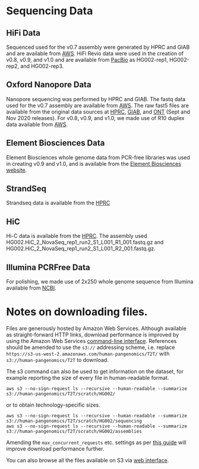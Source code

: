 # Sequencing Data
 
## HiFi Data
Sequenced used for the v0.7 assembly were generated by HPRC and GIAB and are available from [AWS](https://s3-us-west-2.amazonaws.com/human-pangenomics/index.html?prefix=T2T/scratch/HG002/sequencing/hifi/). HiFi Revio data were used in the creation of v0.8, v0.9, and v1.0 and are available from [PacBio](https://downloads.pacbcloud.com/public/revio/2022Q4/) as HG002-rep1, HG002-rep2, and HG002-rep3.
 
## Oxford Nanopore Data
Nanopore sequencing was performed by HPRC and GIAB. The fastq data used for the v0.7 assembly are available from [AWS](https://s3-us-west-2.amazonaws.com/human-pangenomics/index.html?prefix=T2T/scratch/HG002/sequencing/ont/). The raw fast5 files are available from the original data sources at [HPRC](https://s3-us-west-2.amazonaws.com/human-pangenomics/index.html?prefix=NHGRI_UCSC_panel/HG002/nanopore/), [GIAB](https://ftp-trace.ncbi.nlm.nih.gov/ReferenceSamples/giab/data/AshkenazimTrio/HG002_NA24385_son/Ultralong_OxfordNanopore/), and [ONT](https://labs.epi2me.io/dataindex/) (Sept and Nov 2020 releases). For v0.8, v0.9, and v1.0, we made use of R10 duplex data available from [AWS](https://s3-us-west-2.amazonaws.com/human-pangenomics/index.html?prefix=submissions/0CB931D5-AE0C-4187-8BD8-B3A9C9BFDADE--UCSC_HG002_R1041_Duplex_Dorado/Dorado_v0.1.1/stereo_duplex/).

## Element Biosciences Data
Element Biosciences whole genome data from PCR-free libraries was used in creating v0.9 and v1.0, and is available from the [Element Biosciences website](https://go.elementbiosciences.com/human-whole-genome-sequencing-cloudbreak).

## StrandSeq
Strandseq data is available from the [HPRC](https://s3-us-west-2.amazonaws.com/human-pangenomics/index.html?prefix=working/HPRC_PLUS/HG002/raw_data/Strand_seq/)
 
## HiC
Hi-C data is available from the [HPRC](https://s3-us-west-2.amazonaws.com/human-pangenomics/index.html?prefix=working/HPRC_PLUS/HG002/raw_data/hic/downsampled/). The assembly used HG002.HiC_2_NovaSeq_rep1_run2_S1_L001_R1_001.fastq.gz and HG002.HiC_2_NovaSeq_rep1_run2_S1_L001_R2_001.fastq.gz.
 
## Illumina PCRFree Data
For polishing, we made use of 2x250 whole genome sequence from Illumina available from [NCBI](https://ftp-trace.ncbi.nlm.nih.gov/giab/ftp/data/AshkenazimTrio/HG002_NA24385_son/NIST_Illumina_2x250bps/).

# Notes on downloading files.
 
Files are generously hosted by Amazon Web Services. Although available as straight-forward HTTP links, download performance is improved by using the Amazon Web Services <a href="https://aws.amazon.com/cli/">command-line interface</a>. References should be amended to use the `s3://` addressing scheme, i.e. replace `https://s3-us-west-2.amazonaws.com/human-pangenomics/T2T/` with `s3://human-pangenomics/T2T` to download.
 
The s3 command can also be used to get information on the dataset, for example reporting the size of every file in human-readable format.
 
    aws s3 --no-sign-request ls --recursive --human-readable --summarize s3://human-pangenomics/T2T/scratch/HG002/
 
or to obtain technology-specific sizes.
 
    aws s3 --no-sign-request ls --recursive --human-readable --summarize s3://human-pangenomics/T2T/scratch/HG002/sequencing
    aws s3 --no-sign-request ls --recursive --human-readable --summarize s3://human-pangenomics/T2T/scratch/HG002/assemblies
 
Amending the `max_concurrent_requests` etc. settings as per <a href="https://docs.aws.amazon.com/cli/latest/topic/s3-config.html">this guide</a> will improve download performance further.
 
You can also browse all the files available on S3 via <a href="https://s3-us-west-2.amazonaws.com/human-pangenomics/index.html?prefix=T2T/HG002/assemblies">web interface</a>.

